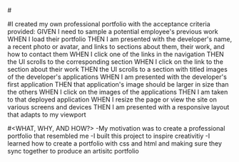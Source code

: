 #<MY PROFESSIONAL PORTFOLIO>

#<DESCRIPTION>I created my own professional portfolio with the acceptance criteria provided:
    GIVEN I need to sample a potential employee's previous work
WHEN I load their portfolio
THEN I am presented with the developer's name, a recent photo or avatar, and links to sections about them, their work, and how to contact them
WHEN I click one of the links in the navigation
THEN the UI scrolls to the corresponding section
WHEN I click on the link to the section about their work
THEN the UI scrolls to a section with titled images of the developer's applications
WHEN I am presented with the developer's first application
THEN that application's image should be larger in size than the others
WHEN I click on the images of the applications
THEN I am taken to that deployed application
WHEN I resize the page or view the site on various screens and devices
THEN I am presented with a responsive layout that adapts to my viewport

#<WHAT, WHY, AND HOW?>
    -My motivation was to create a professional portfolio that resembled me
    -I built this project to inspire creativitiy
    -I learned how to create a portfolio with css and html and making sure they sync together to produce an artisitc portfolio
